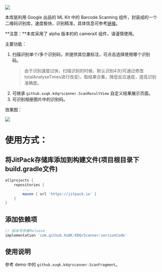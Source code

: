 [![](https://jitpack.io/v/XuQK/KDQrScanner.svg)](https://jitpack.io/#XuQK/KDQrScanner)

本库是利用 Google 出品的 ML Kit 中的 Barcode Scanning 组件，封装成的一个二维码识别库，速度极快，识别精准，具体信息可参考[链接](https://developers.google.com/ml-kit/vision/barcode-scanning)。

**注意：**本库采用了 alpha 版本的的 cameraX 组件，请谨慎使用。

主要功能：

1. 扫描识别单个/多个识别码，并提供其位置标注，可点击选择使用哪个识别码。
   > 由于识别速度过快，扫描识别的时候，默认识别4次(可通过修改totalAnalyseTimes进行改变)，取结果合集，降低反应速度，提高识别准确度。
2. 可继承 `github.xuqk.kdqrscanner.ScanResultView` 自定义结果展示页面。
3. 可识别相册图片中的识别码。

效果图：

![](demo.webp)

# 使用方式：

## 将JitPack存储库添加到构建文件(项目根目录下build.gradle文件)

```groovy
allprojects {
    repositories {
        ...
        maven { url 'https://jitpack.io' }
    }
}
```

## 添加依赖项

```groovy
// 版本号参看Release
implementation 'com.github.XuQK:KDQrScanner:versionCode'
```

## 使用说明

参考 demo 中的 `github.xuqk.kdqrscanner.ScanFragment`。

